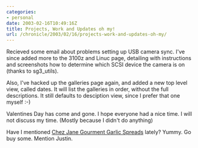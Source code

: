 ```yaml
--- 
categories:
- personal
date: 2003-02-16T10:49:16Z
title: Projects, Work and Updates oh my!
url: /chronicle/2003/02/16/projects-work-and-updates-oh-my/
---
```


Recieved some email about problems setting up USB camera sync.  I've since added more to the 3100z and Linuc page, detailing with instructions and screenshots how to determine which SCSI device the camera is on (thanks to sg3_utils).

Also, I've hacked up the galleries page again, and added a new top level view, called dates.  It will list the galleries in order, without the full descriptions.  It still defaults to desciption view, since I prefer that one myself :-)

Valentines Day has come and gone.  I hope everyone had a nice time.  I will not discuss my time. (Mostly because I didn't do anything)

Have I mentioned <a href="http://www.chezjane.com">Chez Jane Gourment Garlic Spreads</a> lately?  Yummy.  Go buy some. Mention Justin.

